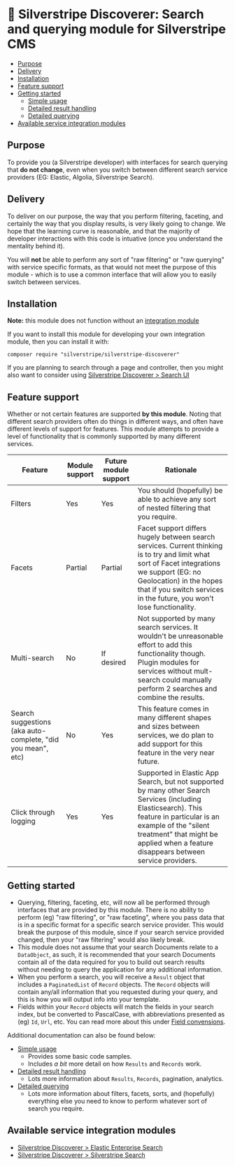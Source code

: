 # 🧭 Silverstripe Discoverer: Search and querying module for Silverstripe CMS

* [Purpose](#purpose)
* [Delivery](#delivery)
* [Installation](#installation)
* [Feature support](#feature-support)
* [Getting started](#getting-started)
  * [Simple usage](docs/simple-usage.md)
  * [Detailed result handling](docs/detailed-result-handling.md)
  * [Detailed querying](docs/detailed-querying.md)
* [Available service integration modules](#available-service-integration-modules)

## Purpose

To provide you (a Silverstripe developer) with interfaces for search querying that **do not change**, even when you
switch between different search service providers (EG: Elastic, Algolia, Silverstripe Search).

## Delivery

To deliver on our purpose, the way that you perform filtering, faceting, and certainly the way that you display
results, is very likely going to change. We hope that the learning curve is reasonable, and that the majority of
developer interactions with this code is intuative (once you understand the mentality behind it).

You will **not** be able to perform any sort of "raw filtering" or "raw querying" with service specific formats, as that
would not meet the purpose of this module - which is to use a common interface that will allow you to easily switch
between services.

## Installation

**Note:** this module does not function without an
[integration module](#available-service-integration-modules)

If you want to install this module for developing your own integration module, then you can install it with:

```
composer require "silverstripe/silverstripe-discoverer"
```

If you are planning to search through a page and controller, then you might also want to consider using
[Silverstripe Discoverer > Search UI](https://github.com/silverstripeltd/silverstripe-discoverer-search-ui)

## Feature support

Whether or not certain features are supported **by this module**. Noting that different search providers often do things
in different ways, and often have different levels of support for features. This module attempts to provide a level
of functionality that is commonly supported by many different services.

| Feature                                                     | Module support | Future module support | Rationale                                                                                                                                                                                                                                                 |
|-------------------------------------------------------------|----------------|-----------------------|-----------------------------------------------------------------------------------------------------------------------------------------------------------------------------------------------------------------------------------------------------------|
| Filters                                                     | Yes            | Yes                   | You should (hopefully) be able to achieve any sort of nested filtering that you require.                                                                                                                                                                  |
| Facets                                                      | Partial        | Partial               | Facet support differs hugely between search services. Current thinking is to try and limit what sort of Facet integrations we support (EG: no Geolocation) in the hopes that if you switch services in the future, you won't lose functionality.          |
| Multi-search                                                | No             | If desired            | Not supported by many search services. It wouldn't be unreasonable effort to add this functionality though. Plugin modules for services without mult-search could manually perform 2 searches and combine the results.                                    |
| Search suggestions (aka auto-complete, "did you mean", etc) | No             | Yes                   | This feature comes in many different shapes and sizes between services, we do plan to add support for this feature in the very near future.                                                                                                               |
| Click through logging                                       | Yes            | Yes                   | Supported in Elastic App Search, but not supported by many other Search Services (including Elasticsearch). This feature in particular is an example of the "silent treatment" that might be applied when a feature disappears between service providers. |

## Getting started

* Querying, filtering, faceting, etc, will now all be performed through interfaces that are provided by this module.
  There is no ability to perform (eg) "raw filtering", or "raw faceting", where you pass data that is in a specific
  format for a specific search service provider. This would break the purpose of this module, since if your search
  service provided changed, then your "raw filtering" would also likely break.
* This module does not assume that your search Documents relate to a `DataObject`, as such, it is recommended that your
  search Documents contain all of the data required for you to build out search results without needing to query the
  application for any additional information.
* When you perform a search, you will receive a `Result` object that includes a `PaginatedList` of `Record` objects.
  The `Record` objects will contain any/all information that you requested during your query, and this is how you will
  output info into your template.
* Fields within your `Record` objects will match the fields in your search index, but be converted to PascalCase, with
  abbreviations presented as (eg) `Id`, `Url`, etc. You can read more about this under [Field convensions](docs/field-convensions.md).

Additional documentation can also be found below:

* [Simple usage](docs/simple-usage.md)
  * Provides some basic code samples.
  * Includes *a bit* more detail on how `Results` and `Records` work.
* [Detailed result handling](docs/detailed-result-handling.md)
  * Lots more information about `Results`, `Records`, pagination, analytics.
* [Detailed querying](docs/detailed-querying.md)
  * Lots more information about filters, facets, sorts, and (hopefully) everything else you need to know to perform
    whatever sort of search you require.

## Available service integration modules

* [Silverstripe Discoverer > Elastic Enterprise Search](https://github.com/silverstripeltd/silverstripe-discoverer-elastic-enterprise)
* [Silverstripe Discoverer > Silverstripe Search](https://github.com/silverstripeltd/silverstripe-discoverer-bifrost)
